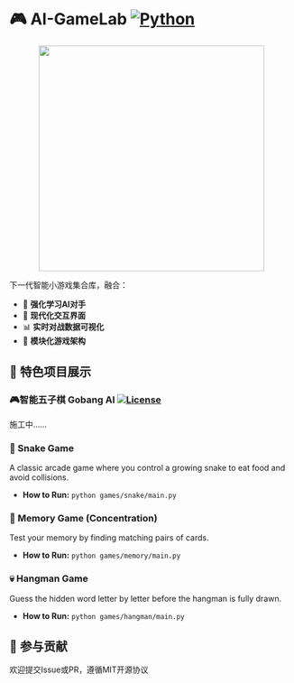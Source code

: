 # 🎮 AI-GameLab [![Python](https://img.shields.io/badge/Python-3.8%2B-blue?logo=python)](https://python.org)

<div align="center">
  <img src="https://64.media.tumblr.com/85e28b2c1364a2084bd7a6727add810a/bf7dea713bb52297-ac/s1280x1920/0f03a27d7d10f150b8abba46376358eb72e1bd89.gif" width="400">
</div>

下一代智能小游戏集合库，融合：
- 🤖 **强化学习AI对手**
- 🎨 **现代化交互界面**
- 📊 **实时对战数据可视化**
- 🚀 **模块化游戏架构**

## 🌟 特色项目展示
### 🎮智能五子棋 Gobang AI [![License](https://img.shields.io/badge/License-MIT-green.svg)](https://opensource.org/licenses/MIT)

施工中……

### 🐍 Snake Game
A classic arcade game where you control a growing snake to eat food and avoid collisions.
- **How to Run:** `python games/snake/main.py`

### 🧠 Memory Game (Concentration)
Test your memory by finding matching pairs of cards.
- **How to Run:** `python games/memory/main.py`

### 💀 Hangman Game
Guess the hidden word letter by letter before the hangman is fully drawn.
- **How to Run:** `python games/hangman/main.py`

## 🤝 参与贡献
欢迎提交Issue或PR，遵循MIT开源协议

